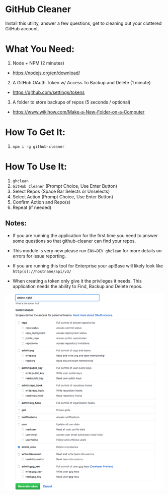 # GitHub Cleaner

Install this utility, answer a few questions, get to cleaning out your cluttered GitHub account.

# What You Need:

1. Node + NPM (2 minutes)
  * https://nodejs.org/en/download/
2. A GitHub OAuth Token w/ Access To Backup and Delete (1 minute)
  * https://github.com/settings/tokens
3. A folder to store backups of repos (5 seconds / optional)
  * https://www.wikihow.com/Make-a-New-Folder-on-a-Computer

# How To Get It:

1. `npm i -g github-cleaner`

# How To Use It:

1. `ghclean`
2. `GitHub Cleaner` (Prompt Choice, Use Enter Button)
3. Select Repos (Space Bar Selects or Unselects)
4. Select Action (Prompt Choice, Use Enter Button)
5. Confirm Action and Repo(s)
6. Repeat (if needed)

## Notes:

* If you are running the application for the first time you need to answer some questions so that github-cleaner can find your repos.

* This module is very new please run `ENV=DEV ghclean` for more details on errors for issue reporting.

* If you are running this tool for Enterprise your apiBase will likely look like `http(s)://hostname/api/v3/`

* When creating a token only give it the privileges it needs. This application needs the ability to Find, Backup and Delete repos.

![GitHub_Delete_Right_Example](images/delete_right.png)
